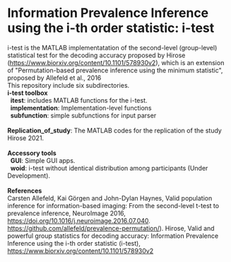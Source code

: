 # Information Prevalence Inference using the i-th order statistic: i-test
i-test is the MATLAB implementatation of the second-level (group-level) statistical test for the decoding accuracy proposed by Hirose (https://www.biorxiv.org/content/10.1101/578930v2), which is an extension of "Permutation-based prevalence inference using the minimum statistic", proposed by Allefeld et al., 2016<br>
This repository include six subdirectories.<br>
<b>i-test toolbox</b><br>
&ensp;<b>itest</b>: includes MATLAB functions for the i-test.<br>
&ensp;<b>implementation</b>: Implementation-level functions<br>
&ensp;<b>subfunction</b>: simple subfunctions for input parser<br>
<br>
<b> Replication_of_study</b>: The MATLAB codes for the replication of the study Hirose 2021.<br>
<br>
<b>Accessory tools</b><br>
&ensp;<b>GUI</b>: Simple GUI apps.<br>
&ensp;<b>woid</b>: i-test without identical distribution among participants (Under Development).<br>
<br>
<b>References</b><br>
Carsten Allefeld, Kai Görgen and John-Dylan Haynes, Valid population inference for information-based imaging: From the second-level t-test to prevalence inference, NeuroImage 2016, https://doi.org/10.1016/j.neuroimage.2016.07.040. https://github.com/allefeld/prevalence-permutation/).
Hirose, Valid and powerful group statistics for decoding accuracy: Information Prevalence Inference using the i-th order statistic (i-test), https://www.biorxiv.org/content/10.1101/578930v2
